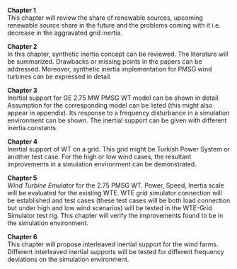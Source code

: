 **Chapter 1**  
This chapter will review the share of renewable sources, upcoming renewable source share in the future and the problems coming with it i.e. decrease in the aggravated grid inertia. 

**Chapter 2**  
In this chapter, synthetic inertia concept can be reviewed. The literature will be summarized. Drawbacks or missing points in the papers can be addressed. Moreover, synthetic inertia implementation for PMSG wind turbines can be expressed in detail. 

   
**Chapter 3**  
Inertial support for GE 2.75 MW PMSG WT model can be shown in detail. Assumption for the corresponding model can be listed (this might also appear in appendix). 
Its response to a frequency disturbance in a simulation environment can be shown. 
The inertial support can be given with different inertia constants.
    
**Chapter 4**  
Inertial support of WT on a grid. This grid might be Turkish Power System or another test case. For the high or low wind cases, the resultant improvements in a simulation environment can be demonstrated.  


**Chapter 5**  
*Wind Turbine Emulator* for the 2.75 PMSG WT. Power, Speed, Inertia scale will be evaluated for the existing WTE. 
WTE grid simulator connection will be established and test cases (these test cases will be both load connection but under high and low wind scenarios) will be tested in the WTE-Grid Simulator test rig. This chapter will verify the improvements found to be in the simulation environment. 

**Chapter 6**  
This chapter will propose interleaved inertial support for the wind farms. Different interleaved inertial supports will be tested for different frequency deviations on the simulation environment.